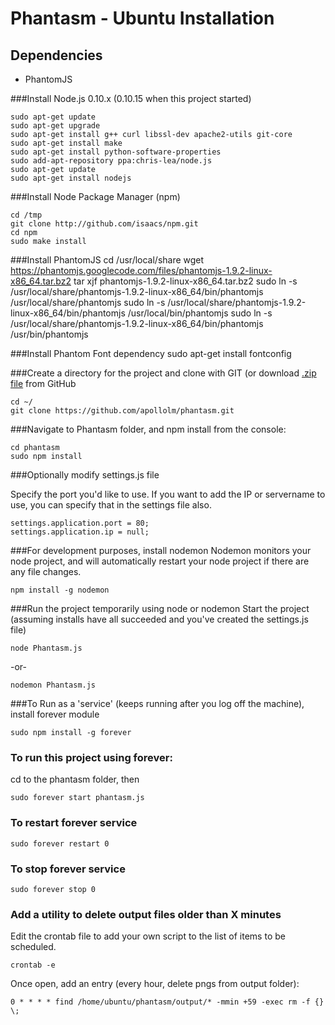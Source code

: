 Phantasm - Ubuntu Installation
=========

## Dependencies

* PhantomJS

###Install Node.js 0.10.x (0.10.15 when this project started)

	sudo apt-get update
	sudo apt-get upgrade
	sudo apt-get install g++ curl libssl-dev apache2-utils git-core
	sudo apt-get install make
	sudo apt-get install python-software-properties
	sudo add-apt-repository ppa:chris-lea/node.js
	sudo apt-get update 
	sudo apt-get install nodejs

###Install Node Package Manager (npm)

	cd /tmp 
	git clone http://github.com/isaacs/npm.git 
	cd npm 
	sudo make install

###Install PhantomJS
	cd /usr/local/share
	wget https://phantomjs.googlecode.com/files/phantomjs-1.9.2-linux-x86_64.tar.bz2
	tar xjf phantomjs-1.9.2-linux-x86_64.tar.bz2
	sudo ln -s /usr/local/share/phantomjs-1.9.2-linux-x86_64/bin/phantomjs /usr/local/share/phantomjs
	sudo ln -s /usr/local/share/phantomjs-1.9.2-linux-x86_64/bin/phantomjs /usr/local/bin/phantomjs
	sudo ln -s /usr/local/share/phantomjs-1.9.2-linux-x86_64/bin/phantomjs /usr/bin/phantomjs

###Install Phantom Font dependency
	sudo apt-get install fontconfig

###Create a directory for the project and clone with GIT (or download [.zip file](https://github.com/apollolm/phantasm/archive/master.zip) from GitHub

	cd ~/ 
    git clone https://github.com/apollolm/phantasm.git


###Navigate to Phantasm folder, and npm install
from the console:  
   
	cd phantasm
	sudo npm install

###Optionally modify settings.js file

Specify the port you'd like to use.  If you want to add the IP or servername to use, you can specify that in the settings file also.

	settings.application.port = 80;
	settings.application.ip = null;

###For development purposes, install nodemon
Nodemon monitors your node project, and will automatically restart your node project if there are any file changes.
	
	npm install -g nodemon


###Run the project temporarily using node or nodemon
Start the project (assuming installs have all succeeded and you've created the settings.js file)
	
	node Phantasm.js

-or-

	nodemon Phantasm.js


###To Run as a 'service' (keeps running after you log off the machine), install forever module

	sudo npm install -g forever

### To run this project using forever:
cd to the phantasm folder, then  
	
	sudo forever start phantasm.js

### To restart forever service

	sudo forever restart 0

### To stop forever service

	sudo forever stop 0


### Add a utility to delete output files older than X minutes
Edit the crontab file to add your own script to the list of items to be scheduled.

	crontab -e

Once open, add an entry (every hour, delete pngs from output folder):

	0 * * * * find /home/ubuntu/phantasm/output/* -mmin +59 -exec rm -f {} \;